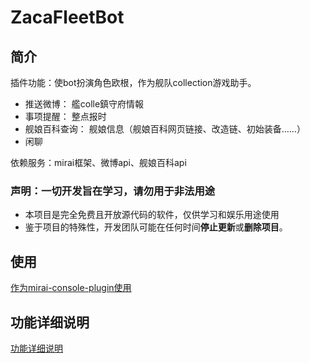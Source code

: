 # ZacaFleetBot

## 简介

插件功能：使bot扮演角色欧根，作为舰队collection游戏助手。

- 推送微博： 艦colle鎮守府情報
- 事项提醒： 整点报时
- 舰娘百科查询： 舰娘信息（舰娘百科网页链接、改造链、初始装备……）
- 闲聊

依赖服务：mirai框架、微博api、舰娘百科api

### 声明：一切开发旨在学习，请勿用于非法用途

- 本项目是完全免费且开放源代码的软件，仅供学习和娱乐用途使用
- 鉴于项目的特殊性，开发团队可能在任何时间**停止更新**或**删除项目**。

## 使用

[作为mirai-console-plugin使用](docs/作为mirai-console-plugin使用.md)

## 功能详细说明

[功能详细说明](docs/功能详细说明.md)

